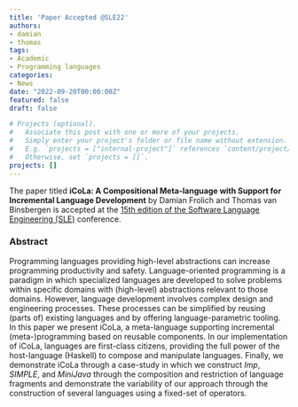 ```yaml
---
title: 'Paper Accepted @SLE22'
authors:
- damian
- thomas
tags:
- Academic
- Programming languages
categories:
- News
date: "2022-09-20T00:00:00Z"
featured: false
draft: false

# Projects (optional).
#   Associate this post with one or more of your projects.
#   Simply enter your project's folder or file name without extension.
#   E.g. `projects = ["internal-project"]` references `content/project/deep-learning/index.md`.
#   Otherwise, set `projects = []`.
projects: []
---
```


The paper titled **iCoLa: A Compositional Meta-language with Support for Incremental Language Development**
by Damian Frolich and Thomas van Binsbergen is accepted at the [15th edition of the Software Language Engineering (SLE)](https://2022.splashcon.org/home/sle-2022) conference.

### Abstract
Programming languages providing high-level abstractions can increase programming productivity and safety. Language-oriented programming is a paradigm in which specialized languages are developed to solve problems within specific domains with (high-level) abstractions relevant to those domains. However, language development involves complex design and engineering processes. These processes can be simplified by reusing (parts of) existing languages and by offering language-parametric tooling. In this paper we present iCoLa, a meta-language supporting incremental (meta-)programming based on reusable components. In our implementation of iCoLa, languages are first-class citizens, providing the full power of the host-language (Haskell) to compose and manipulate languages. Finally, we demonstrate iCoLa through a case-study in which we construct *Imp*, *SIMPLE*, and *MiniJava* through the composition and restriction of language fragments and demonstrate the variability of our approach through the construction of several languages using a fixed-set of operators.